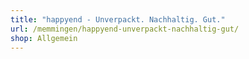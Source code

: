 ```yaml
---
title: "happyend - Unverpackt. Nachhaltig. Gut."
url: /memmingen/happyend-unverpackt-nachhaltig-gut/
shop: Allgemein
---
```

